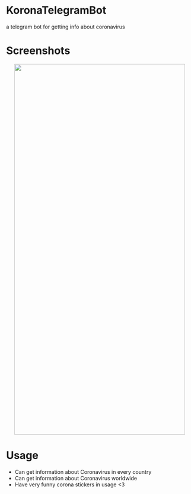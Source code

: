 # KoronaTelegramBot
a telegram bot for getting info about coronavirus

# Screenshots
<p align="center">
  <img width="460" height="1000" src="https://www.linkpicture.com/q/IMG_20210728_134138_411.jpg">
</p>

# Usage

- Can get information about Coronavirus in every country
- Can get information about Coronavirus worldwide
- Have very funny corona stickers in usage <3
